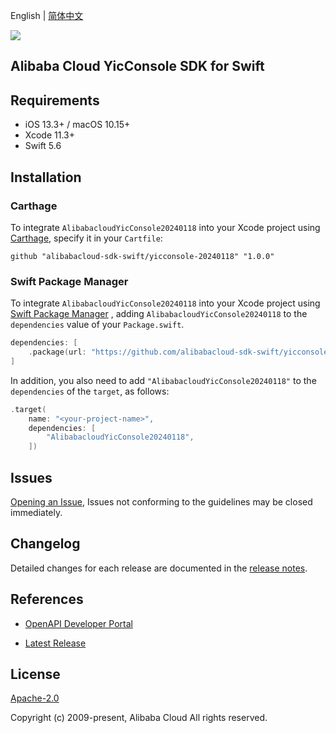 English | [简体中文](README-CN.md)

![](https://aliyunsdk-pages.alicdn.com/icons/AlibabaCloud.svg)

## Alibaba Cloud YicConsole SDK for Swift

## Requirements

- iOS 13.3+ / macOS 10.15+
- Xcode 11.3+
- Swift 5.6

## Installation

### Carthage

To integrate `AlibabacloudYicConsole20240118` into your Xcode project using [Carthage](https://github.com/Carthage/Carthage), specify it in your `Cartfile`:

```ogdl
github "alibabacloud-sdk-swift/yicconsole-20240118" "1.0.0"
```

### Swift Package Manager

To integrate `AlibabacloudYicConsole20240118` into your Xcode project using [Swift Package Manager](https://swift.org/package-manager/) , adding `AlibabacloudYicConsole20240118` to the `dependencies` value of your `Package.swift`.

```swift
dependencies: [
    .package(url: "https://github.com/alibabacloud-sdk-swift/yicconsole-20240118.git", from: "1.0.0")
]
```

In addition, you also need to add `"AlibabacloudYicConsole20240118"` to the `dependencies` of the `target`, as follows:

```swift
.target(
    name: "<your-project-name>",
    dependencies: [
        "AlibabacloudYicConsole20240118",
    ])
```

## Issues

[Opening an Issue](https://github.com/alibabacloud-sdk-swift/yicconsole-20240118/issues/new), Issues not conforming to the guidelines may be closed immediately.

## Changelog

Detailed changes for each release are documented in the [release notes](./ChangeLog.txt).

## References

* [OpenAPI Developer Portal](https://next.api.alibabacloud.com/home)
- [Latest Release](https://github.com/alibabacloud-sdk-swift/yicconsole-20240118)

## License

[Apache-2.0](http://www.apache.org/licenses/LICENSE-2.0)

Copyright (c) 2009-present, Alibaba Cloud All rights reserved.
